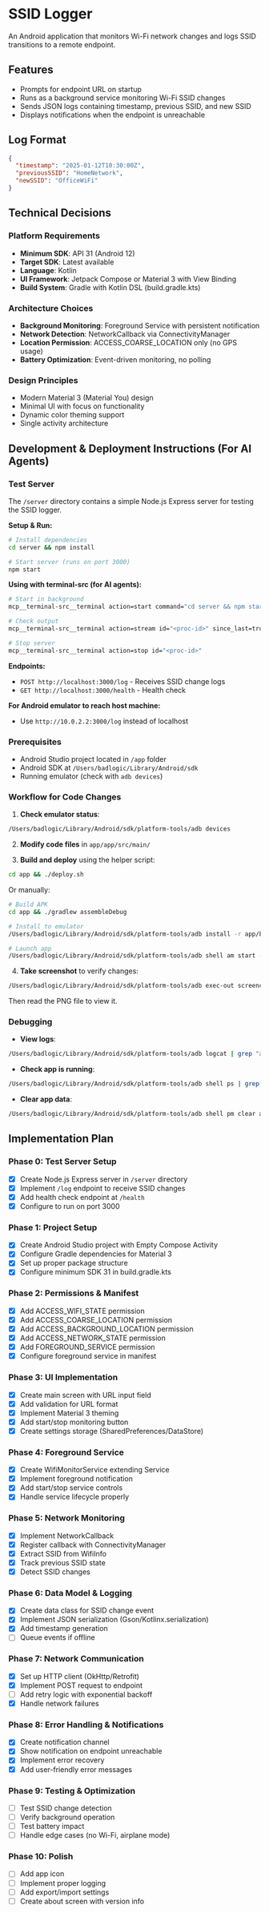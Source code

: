 # SSID Logger

An Android application that monitors Wi-Fi network changes and logs SSID transitions to a remote endpoint.

## Features

- Prompts for endpoint URL on startup
- Runs as a background service monitoring Wi-Fi SSID changes
- Sends JSON logs containing timestamp, previous SSID, and new SSID
- Displays notifications when the endpoint is unreachable

## Log Format

```json
{
  "timestamp": "2025-01-12T10:30:00Z",
  "previousSSID": "HomeNetwork",
  "newSSID": "OfficeWiFi"
}
```

## Technical Decisions

### Platform Requirements
- **Minimum SDK**: API 31 (Android 12)
- **Target SDK**: Latest available
- **Language**: Kotlin
- **UI Framework**: Jetpack Compose or Material 3 with View Binding
- **Build System**: Gradle with Kotlin DSL (build.gradle.kts)

### Architecture Choices
- **Background Monitoring**: Foreground Service with persistent notification
- **Network Detection**: NetworkCallback via ConnectivityManager
- **Location Permission**: ACCESS_COARSE_LOCATION only (no GPS usage)
- **Battery Optimization**: Event-driven monitoring, no polling

### Design Principles
- Modern Material 3 (Material You) design
- Minimal UI with focus on functionality
- Dynamic color theming support
- Single activity architecture

## Development & Deployment Instructions (For AI Agents)

### Test Server

The `/server` directory contains a simple Node.js Express server for testing the SSID logger.

**Setup & Run:**
```bash
# Install dependencies
cd server && npm install

# Start server (runs on port 3000)
npm start
```

**Using with terminal-src (for AI agents):**
```bash
# Start in background
mcp__terminal-src__terminal action=start command="cd server && npm start" name="SSID Test Server"

# Check output
mcp__terminal-src__terminal action=stream id="<proc-id>" since_last=true

# Stop server
mcp__terminal-src__terminal action=stop id="<proc-id>"
```

**Endpoints:**
- `POST http://localhost:3000/log` - Receives SSID change logs
- `GET http://localhost:3000/health` - Health check

**For Android emulator to reach host machine:**
- Use `http://10.0.2.2:3000/log` instead of localhost

### Prerequisites
- Android Studio project located in `/app` folder
- Android SDK at `/Users/badlogic/Library/Android/sdk`
- Running emulator (check with `adb devices`)

### Workflow for Code Changes

1. **Check emulator status**:
```bash
/Users/badlogic/Library/Android/sdk/platform-tools/adb devices
```

2. **Modify code files** in `app/app/src/main/`

3. **Build and deploy** using the helper script:
```bash
cd app && ./deploy.sh
```

Or manually:
```bash
# Build APK
cd app && ./gradlew assembleDebug

# Install to emulator
/Users/badlogic/Library/Android/sdk/platform-tools/adb install -r app/build/outputs/apk/debug/app-debug.apk

# Launch app
/Users/badlogic/Library/Android/sdk/platform-tools/adb shell am start -n at.mariozechner.ssid_logger/.MainActivity
```

4. **Take screenshot** to verify changes:
```bash
/Users/badlogic/Library/Android/sdk/platform-tools/adb exec-out screencap -p > emulator_screenshot.png
```
Then read the PNG file to view it.

### Debugging

- **View logs**: 
```bash
/Users/badlogic/Library/Android/sdk/platform-tools/adb logcat | grep "at.mariozechner.ssid_logger"
```

- **Check app is running**:
```bash
/Users/badlogic/Library/Android/sdk/platform-tools/adb shell ps | grep ssid_logger
```

- **Clear app data**:
```bash
/Users/badlogic/Library/Android/sdk/platform-tools/adb shell pm clear at.mariozechner.ssid_logger
```

## Implementation Plan

### Phase 0: Test Server Setup
- [x] Create Node.js Express server in `/server` directory
- [x] Implement `/log` endpoint to receive SSID changes
- [x] Add health check endpoint at `/health`
- [x] Configure to run on port 3000

### Phase 1: Project Setup
- [x] Create Android Studio project with Empty Compose Activity
- [x] Configure Gradle dependencies for Material 3
- [x] Set up proper package structure
- [x] Configure minimum SDK 31 in build.gradle.kts

### Phase 2: Permissions & Manifest
- [x] Add ACCESS_WIFI_STATE permission
- [x] Add ACCESS_COARSE_LOCATION permission
- [x] Add ACCESS_BACKGROUND_LOCATION permission
- [x] Add ACCESS_NETWORK_STATE permission
- [x] Add FOREGROUND_SERVICE permission
- [x] Configure foreground service in manifest

### Phase 3: UI Implementation
- [x] Create main screen with URL input field
- [x] Add validation for URL format
- [x] Implement Material 3 theming
- [x] Add start/stop monitoring button
- [x] Create settings storage (SharedPreferences/DataStore)

### Phase 4: Foreground Service
- [x] Create WifiMonitorService extending Service
- [x] Implement foreground notification
- [x] Add start/stop service controls
- [x] Handle service lifecycle properly

### Phase 5: Network Monitoring
- [x] Implement NetworkCallback
- [x] Register callback with ConnectivityManager
- [x] Extract SSID from WifiInfo
- [x] Track previous SSID state
- [x] Detect SSID changes

### Phase 6: Data Model & Logging
- [x] Create data class for SSID change event
- [x] Implement JSON serialization (Gson/Kotlinx.serialization)
- [x] Add timestamp generation
- [ ] Queue events if offline

### Phase 7: Network Communication
- [x] Set up HTTP client (OkHttp/Retrofit)
- [x] Implement POST request to endpoint
- [ ] Add retry logic with exponential backoff
- [x] Handle network failures

### Phase 8: Error Handling & Notifications
- [x] Create notification channel
- [x] Show notification on endpoint unreachable
- [x] Implement error recovery
- [x] Add user-friendly error messages

### Phase 9: Testing & Optimization
- [ ] Test SSID change detection
- [ ] Verify background operation
- [ ] Test battery impact
- [ ] Handle edge cases (no Wi-Fi, airplane mode)

### Phase 10: Polish
- [ ] Add app icon
- [ ] Implement proper logging
- [ ] Add export/import settings
- [ ] Create about screen with version info